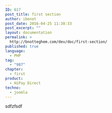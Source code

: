 ```yaml
---
ID: 617
post_title: first section
author: ibenot
post_date: 2016-04-25 11:38:33
post_excerpt: ""
layout: documentation
permalink: >
  http://bnotteghem.com/dev/doc/first-section/
published: true
language:
  - PHP
tag:
  - "987"
chapter:
  - first
product:
  - HiPay Direct
techno:
  - joomla
---
```

sdfzfsdf